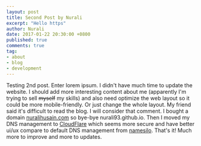 ```yaml
---
layout: post
title: Second Post by Nurali
excerpt: "Hello https"
author: Nurali
date: 2017-01-22 20:30:00 +0800
published: true
comments: true
tag:
- about
- blog
- development
---
```


Testing 2nd post. Enter lorem ipsum. I didn't have much time to update the website. I should add more interesting content about me (apparently I'm trying to sell ~~myself~~ my skills) and also need optimize the web layout so it could be more mobile-friendly. Or just change the whole layout. My friend said it's difficult to read the blog. I will consider that comment. I bought a domain [nuralihusain.com](http://nuralihusain.com) so bye-bye nurali93.github.io. Then I moved my DNS management to [CloudFlare](https://www.cloudflare.com/) which seems more secure and have better ui/ux compare to default DNS management from [namesilo](https://www.namesilo.com/). That's it! Much more to improve and more to updates.
